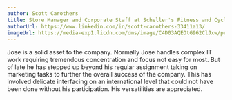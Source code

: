 ```yaml
---
author: Scott Carothers
title: Store Manager and Corporate Staff at Scheller's Fitness and Cycling
authorUrl: https://www.linkedin.com/in/scott-carothers-33411a13/
imageUrl: https://media-exp1.licdn.com/dms/image/C4D03AQEOtG962ClJxw/profile-displayphoto-shrink_200_200/0?e=1599696000&v=beta&t=2u-o24cJHLM6E7nPFE_Q9F89bsdVHtjmkabtQ8SuRqc
---
```

Jose is a solid asset to the company. Normally Jose handles complex IT work requiring tremendous concentration and focus not easy for most.  But of late he has stepped up beyond his regular assignment taking on marketing tasks to further the overall success of the company. This has involved delicate interfacing on an international level that could not have been done without his participation. His versatilities are appreciated.